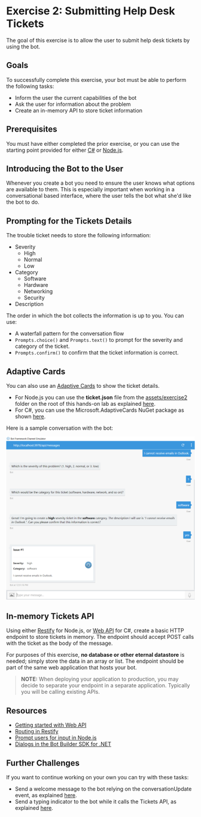 # Exercise 2: Submitting Help Desk Tickets

The goal of this exercise is to allow the user to submit help desk tickets by using the bot.

## Goals

To successfully complete this exercise, your bot must be able to perform the following tasks:

* Inform the user the current capabilities of the bot
* Ask the user for information about the problem
* Create an in-memory API to store ticket information

## Prerequisites

You must have either completed the prior exercise, or you can use the starting point provided for either [C#](./CSharp/exercise1-EchoBot) or [Node.js](./Node/exercise1-EchoBot).

## Introducing the Bot to the User

Whenever you create a bot you need to ensure the user knows what options are available to them. This is especially important when working in a conversational based interface, where the user tells the bot what she'd like the bot to do.

## Prompting for the Tickets Details

The trouble ticket needs to store the following information:

- Severity
  - High
  - Normal
  - Low
- Category
  - Software
  - Hardware
  - Networking
  - Security
- Description

The order in which the bot collects the information is up to you. You can use:
  * A waterfall pattern for the conversation flow
  * `Prompts.choice()` and `Prompts.text()` to prompt for the severity and category of the ticket.
  * `Prompts.confirm()` to confirm that the ticket information is correct.

## Adaptive Cards

You can also use an [Adaptive Cards](http://adaptivecards.io/) to show the ticket details.
  * For Node.js you can use the **ticket.json** file from the [assets/exercise2](../assets/exercise2-TicketSubmissionDialog) folder on the root of this hands-on lab as explained [here](https://docs.microsoft.com/en-us/bot-framework/rest-api/bot-framework-rest-connector-add-rich-cards#adaptive-card).
  * For C#, you can use the Microsoft.AdaptiveCards NuGet package as shown [here](https://docs.microsoft.com/en-us/bot-framework/dotnet/bot-builder-dotnet-add-rich-card-attachments#a-idadaptive-carda-add-an-adaptive-card-to-a-message).

Here is a sample conversation with the bot:

  ![exercise2-emulator-adaptivecards](./Node/images/exercise2-emulator-adaptivecards.png)

## In-memory Tickets API

Using either [Restify](http://restify.com/) for Node.js, or [Web API](https://www.asp.net/web-api) for C#, create a basic HTTP endpoint to store tickets in memory. The endpoint should accept POST calls with the ticket as the body of the message.

For purposes of this exercise, **no database or other eternal datastore** is needed; simply store the data in an array or list. The endpoint should be part of the same web application that hosts your bot.

> **NOTE:** When deploying your application to production, you may decide to separate your endpoint in a separate application. Typically you will be calling existing APIs.

## Resources

- [Getting started with Web API](https://docs.microsoft.com/en-us/aspnet/web-api/overview/getting-started-with-aspnet-web-api/tutorial-your-first-web-api)
- [Routing in Restify](http://restify.com/#common-handlers-serveruse)
- [Prompt users for input in Node.js](https://docs.microsoft.com/en-us/bot-framework/nodejs/bot-builder-nodejs-dialog-prompt)
- [Dialogs in the Bot Builder SDK for .NET](https://docs.microsoft.com/en-us/bot-framework/dotnet/bot-builder-dotnet-dialogs)

## Further Challenges

If you want to continue working on your own you can try with these tasks:

* Send a welcome message to the bot relying on the conversationUpdate event, as explained [here](https://docs.microsoft.com/en-us/bot-framework/nodejs/bot-builder-nodejs-handle-conversation-events#greet-a-user-on-conversation-join).
* Send a typing indicator to the bot while it calls the Tickets API, as explained [here](https://docs.microsoft.com/en-us/bot-framework/nodejs/bot-builder-nodejs-send-typing-indicator).
